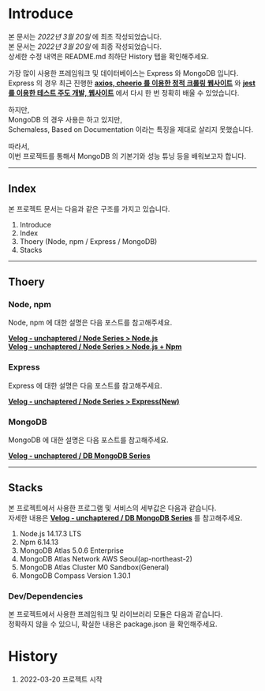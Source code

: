 # Introduce

본 문서는 _2022년 3월 20일_ 에 최초 작성되었습니다.<br>
본 문서는 _2022년 3월 20일_ 에 최종 작성되었습니다.<br>
상세한 수정 내역은 README.md 최하단 History 탭을 확인해주세요.

가장 많이 사용한 프레임워크 및 데이터베이스는 Express 와 MongoDB 입니다.<br>
Express 의 경우 최근 진행한 [**axios, cheerio 를 이용한 정적 크롤링 웹사이트**](https://github.com/unchaptered/22-01-crolling-music-charts) 와 [**jest 를 이용한 테스트 주도 개발, 웹사이트**](https://github.com/unchaptered/22-01-express-website) 에서 다시 한 번 정확히 배울 수 있었습니다.

하지만,<br>
MongoDB 의 경우 사용은 하고 있지만,<br>
Schemaless, Based on Documentation 이라는 특징을 제대로 살리지 못했습니다.

따라서,<br>
이번 프로젝트를 통해서 MongoDB 의 기본기와 성능 튜닝 등을 배워보고자 합니다.

<hr>

## Index

본 프로젝트 문서는 다음과 같은 구조를 가지고 있습니다.

1. Introduce
2. Index
3. Thoery (Node, npm / Express / MongoDB)
4. Stacks

<hr>

## Thoery 

### Node, npm

Node, npm 에 대한 설명은 다음 포스트를 참고해주세요.

[**Velog - unchaptered / Node Series > Node.js**](https://velog.io/@unchapterd/Node.js)<br>
[**Velog - unchaptered / Node Series > Node.js + Npm**](https://velog.io/@unchapterd/Node.js-NPM)

### Express

Express 에 대한 설명은 다음 포스트를 참고해주세요.

[**Velog - unchaptered / Node Series > Express(New)**](https://velog.io/@unchapterd/Express)

### MongoDB

MongoDB 에 대한 설명은 다음 포스트를 참고해주세요.

[**Velog - unchaptered / DB MongoDB Series**](https://velog.io/@unchapterd/series/DB-MongoDB)

<hr>

## Stacks

본 프로젝트에서 사용한 프로그램 및 서비스의 세부값은 다음과 같습니다.<br>
자세한 내용은 [**Velog - unchaptered / DB MongoDB Series**](https://velog.io/@unchapterd/series/DB-MongoDB) 를 참고해주세요.

1. Node.js 14.17.3 LTS
2. Npm 6.14.13
3. MongoDB Atlas 5.0.6 Enterprise
4. MongoDB Atlas Network AWS Seoul(ap-northeast-2)
5. MongoDB Atlas Cluster M0 Sandbox(General)
6. MongoDB Compass Version 1.30.1

### Dev/Dependencies

본 프로젝트에서 사용한 프레임워크 및 라이브러리 모듈은 다음과 같습니다.<br>
정확하지 않을 수 있으니, 확실한 내용은 package.json 을 확인해주세요.

# History

1. 2022-03-20 프로젝트 시작
